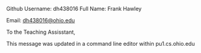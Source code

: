 Github Username: dh438016
Full Name: Frank Hawley

Email: dh438016@ohio.edu

To the Teaching Assisstant,

This message was updated in a command line editor within pu1.cs.ohio.edu

